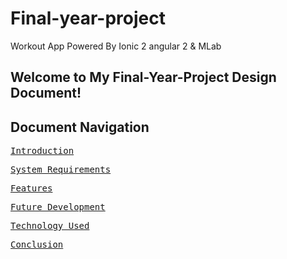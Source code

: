 # Final-year-project
Workout App Powered By Ionic 2 angular 2 &amp; MLab 

## Welcome to My Final-Year-Project Design Document!
<h2>Document Navigation</h2>
<pre><a href="https://github.com/gtonra89/Final-year-project/wiki/Introduction">Introduction</a>&#9;</pre>
<pre><a href="https://github.com/gtonra89/Final-year-project/wiki/System-Requirements">System Requirements</a>&#9;</pre>
<pre><a href="https://github.com/gtonra89/Final-year-project/wiki/Features">Features</a>&#9;</pre>
<pre><a href="https://github.com/gtonra89/Final-year-project/wiki/Future-Development">Future Development</a>&#9;</pre>
<pre><a href="https://github.com/gtonra89/Final-year-project/wiki/Technology-Used">Technology Used</a>&#9;</pre>
<pre><a href="https://github.com/gtonra89/Final-year-project/wiki/Conclusion">Conclusion</a>&#9;</pre>
